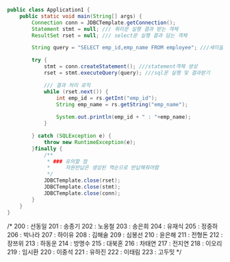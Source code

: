 ```java
public class Application1 {
    public static void main(String[] args) {
        Connection conn = JDBCTemplate.getConnection();
        Statement stmt = null; /// 쿼리문 실행 결과 받는 객체
        ResultSet rset = null; /// select문 실행 결과 담는 객체

        String query = "SELECT emp_id,emp_name FROM employee"; ///세미클론 금지

        try {
            stmt = conn.createStatement(); ///statement객체 생성
            rset = stmt.executeQuery(query); ///sql문 실행 및 결과받기

            /// 결과 처리 로직
            while (rset.next()) {
                int emp_id = rs.getInt("emp_id");
                String emp_name = rs.getString("emp_name");
                
                System.out.println(emp_id + " : "+emp_name);
            }

        } catch (SQLException e) {
            throw new RuntimeException(e);
        }finally {
            /**
             * ### 유의할 점
             *     자원반납은 생성된 역순으로 반납해줘야함
             */
            JDBCTemplate.close(rset);
            JDBCTemplate.close(stmt);
            JDBCTemplate.close(conn);
        }
    }
}
```

/*
200 : 선동일
201 : 송종기
202 : 노옹철
203 : 송은희
204 : 유재식
205 : 정중하
206 : 박나라
207 : 하이유
208 : 김해술
209 : 심봉선
210 : 윤은해
211 : 전형돈
212 : 장쯔위
213 : 하동운
214 : 방명수
215 : 대북혼
216 : 차태연
217 : 전지연
218 : 이오리
219 : 임시환
220 : 이중석
221 : 유하진
222 : 이태림
223 : 고두밋
*/

